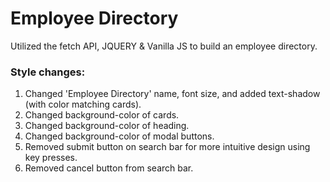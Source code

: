 # Employee Directory #

Utilized the fetch API, JQUERY & Vanilla JS to build an employee directory.

### Style changes: ###
1. Changed 'Employee Directory' name, font size, and added text-shadow (with color matching cards).
2. Changed background-color of cards.
3. Changed background-color of heading.
4. Changed background-color of modal buttons.
5. Removed submit button on search bar for more intuitive design using key presses.
6. Removed cancel button from search bar.
